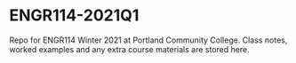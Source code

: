 # ENGR114-2021Q1
Repo for ENGR114 Winter 2021 at Portland Community College. Class notes, worked examples and any extra course materials are stored here.
